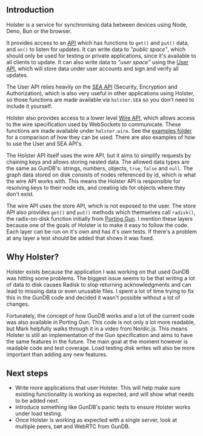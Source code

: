 ## Introduction
Holster is a service for synchronising data between devices using Node, Deno, Bun or the browser.

It provides access to an [API](https://github.com/mblaney/holster/wiki/API) which has functions to `get()` and `put()` data, and `on()` to listen for updates. It can write data to _"public space"_, which should only be used for testing or private applications, since it's available to all clients to update. It can also write data to _"user space"_ using the [User API](https://github.com/mblaney/holster/wiki/User-API), which will store data under user accounts and sign and verify all updates.

The User API relies heavily on the [SEA API](https://github.com/mblaney/holster/wiki/SEA-API) (Security, Encryption and Authorization), which is also very useful in other applications using Holster, so those functions are made available via `holster.SEA` so you don't need to include it yourself.

Holster also provides access to a lower level [Wire API](https://github.com/mblaney/holster/wiki/Wire-API), which allows access to the wire specification used by WebSockets to communicate. These functions are made available under `holster.wire`. See the [examples folder](https://github.com/mblaney/holster/tree/main/examples) for a comparison of how they can be used. There are also examples of how to use the User and SEA API's.

The Holster API itself uses the wire API, but it aims to simplify requests by chaining keys and allows storing nested data. The allowed data types  are the same as GunDB's: strings, numbers, objects, `true`, `false` and `null`. The graph data stored on disk consists of nodes referenced by id, which is what the wire API works with. This means the Holster API is responsible for resolving keys to their node ids, and creating ids for objects where they don't exist.

The wire API uses the store API, which is not exposed to the user. The store API also provides `get()` and `put()` methods which themselves call `radisk()`, the radix-on-disk function initially from [Porting Gun](https://github.com/gundb/port). I mention these layers because one of the goals of Holster is to make it easy to follow the code. Each layer can be run on it's own and has it's own tests. If there's a problem at any layer a test should be added that shows it was fixed.

## Why Holster?
Holster exists because the application I was working on that used GunDB was hitting some problems. The biggest issue seems to be that writing a lot of data to disk causes Radisk to stop returning acknowledgments and can lead to missing data or even unusable files. I spent a lot of time trying to fix this in the GunDB code and decided it wasn't possible without a lot of changes.

Fortunately, the concept of how GunDB works and a lot of the current code was also available in Porting Gun. This code is not only a lot more readable, but Mark helpfully walks through it in a video from Nordic.js. This means Holster is still an implementation of the Gun specification and aims to have the same features in the future. The main goal at the moment however is readable code and test coverage. Load testing disk writes will also be more important than adding any new features.

## Next steps

* Write more applications that user Holster. This will help make sure existing functionality is working as expected, and will show what needs to be added next.
* Introduce something like GunDB's panic tests to ensure Holster works under load testing.
* Once Holster is working as expected with a single server, look at multiple peers, `DAM` and WebRTC from GunDB.